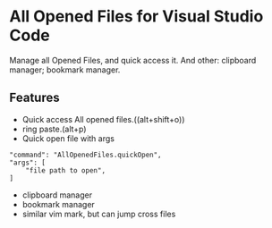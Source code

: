 # All Opened Files for Visual Studio Code

Manage all Opened Files, and quick access it. 
And other: clipboard manager; bookmark manager.

## Features

* Quick access All opened files.((alt+shift+o))
* ring paste.(alt+p)
* Quick open file with args
```
"command": "AllOpenedFiles.quickOpen",
"args": [
    "file path to open",
]
```
* clipboard manager
* bookmark manager
* similar vim mark, but can jump cross files